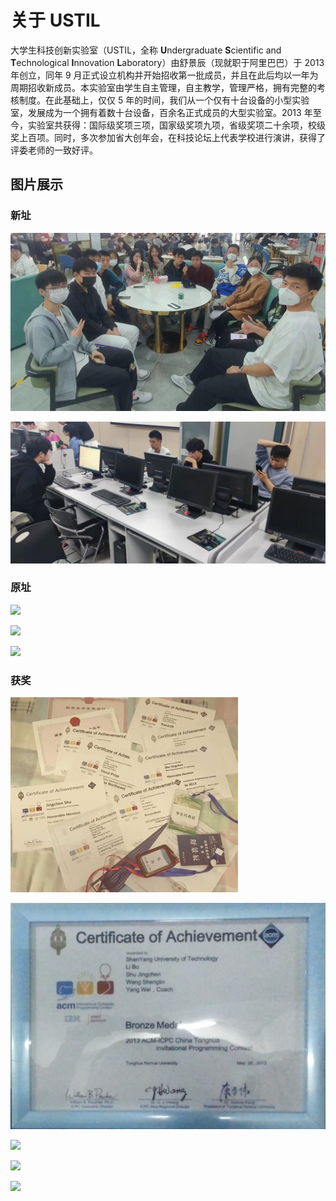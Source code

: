 # 关于 USTIL

大学生科技创新实验室（USTIL，全称 **U**ndergraduate **S**cientific and **T**echnological **I**nnovation **L**aboratory）由舒景辰（现就职于阿里巴巴）于 2013 年创立，同年 9 月正式设立机构并开始招收第一批成员，并且在此后均以一年为周期招收新成员。本实验室由学生自主管理，自主教学，管理严格，拥有完整的考核制度。在此基础上，仅仅 5 年的时间，我们从一个仅有十台设备的小型实验室，发展成为一个拥有着数十台设备，百余名正式成员的大型实验室。2013 年至今，实验室共获得：国际级奖项三项，国家级奖项九项，省级奖项二十余项，校级奖上百项。同时，多次参加省大创年会，在科技论坛上代表学校进行演讲，获得了评委老师的一致好评。

## 图片展示

### 新址

![](./2021合照.png)

![](./上课.jpg)

### 原址

![](./旧1.jpg)

![](./旧2.jpg)

![](./旧3.jpg)

### 获奖

![](./icpc1.jpg)

![](./icpc2.jpg)

![](./奖1.jpg)

![](./奖2.png)

![](./奖3.png)

